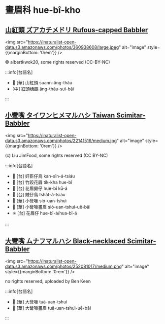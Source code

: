 # 畫眉科 hue-bî-kho

## [山紅頭 ズアカチメドリ Rufous-capped Babbler](https://ebird.org/species/rucbab1)

<img src="https://inaturalist-open-data.s3.amazonaws.com/photos/360938608/large.jpeg" alt="image" style={{marginBottom: '0rem'}} />

<p className="image-caption">
© albertkwok20, some rights reserved (CC-BY-NC)
</p>

:::info[台語名]

- 🎯 [華] 山紅頭 suann-âng-thâu
- [中] 紅頭穗鶥 âng-thâu-suī-bâi

:::

## [小彎嘴 タイワンヒメマルハシ Taiwan Scimitar-Babbler](https://ebird.org/species/taiscb1)

<img src="https://inaturalist-open-data.s3.amazonaws.com/photos/22141516/medium.jpg" alt="image" style={{marginBottom: '0rem'}} />

<p className="image-caption">
(c) Liu JimFood, some rights reserved (CC BY-NC)
</p>

:::info[台語名]

- 🎯 [台] 奸臣仔鳥 kan-sîn-á-tsiáu
- 🎯 [台] 竹跤花眉 tik-kha hue-bî
- 🎯 [台] 花眉舅仔 hue-bî kū-á
- 🎯 [台] 賊仔鳥 tsha̍t-á-tsiáu
- 🎯 [華] 小彎喙 sió-uan-tshuì
- 🎯 [華] 小彎喙畫眉 sió-uan-tshuì-uē-bâi
- ✳️ [台] 花眉仔 hue-bî-á/hua-bî-á

:::

## [大彎嘴 ムナフマルハシ Black-necklaced Scimitar-Babbler](https://ebird.org/species/sbsbab2)

<img src="https://inaturalist-open-data.s3.amazonaws.com/photos/252081017/medium.png" alt="image" style={{marginBottom: '0rem'}} />

<p className="image-caption">
no rights reserved, uploaded by Ben Keen
</p>

:::info[台語名]

- 🎯 [華] 大彎喙 tuā-uan-tshuì
- 🎯 [華] 大彎喙畫眉 tuā-uan-tshuì-uē-bâi

:::
